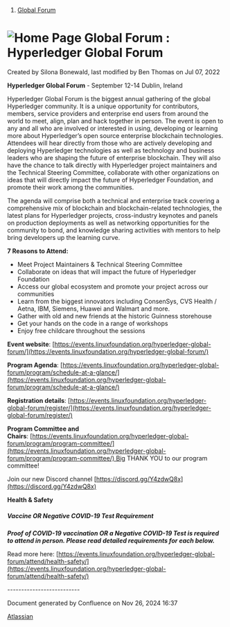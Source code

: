 1. [Global Forum](index.html)

# ![Home Page](images/icons/contenttypes/home_page_16.png) Global Forum : Hyperledger Global Forum

Created by Silona Bonewald, last modified by Ben Thomas on Jul 07, 2022

**Hyperledger Global Forum** - September 12-14 Dublin, Ireland

Hyperledger Global Forum is the biggest annual gathering of the global Hyperledger community. It is a unique opportunity for contributors, members, service providers and enterprise end users from around the world to meet, align, plan and hack together in person. The event is open to any and all who are involved or interested in using, developing or learning more about Hyperledger’s open source enterprise blockchain technologies. Attendees will hear directly from those who are actively developing and deploying Hyperledger technologies as well as technology and business leaders who are shaping the future of enterprise blockchain. They will also have the chance to talk directly with Hyperledger project maintainers and the Technical Steering Committee, collaborate with other organizations on ideas that will directly impact the future of Hyperledger Foundation, and promote their work among the communities.

The agenda will comprise both a technical and enterprise track covering a comprehensive mix of blockchain and blockchain-related technologies, the latest plans for Hyperledger projects, cross-industry keynotes and panels on production deployments as well as networking opportunities for the community to bond, and knowledge sharing activities with mentors to help bring developers up the learning curve.

**7 Reasons to Attend:**

- Meet Project Maintainers &amp; Technical Steering Committee
- Collaborate on ideas that will impact the future of Hyperledger Foundation
- Access our global ecosystem and promote your project across our communities
- Learn from the biggest innovators including ConsenSys, CVS Health / Aetna, IBM, Siemens, Huawei and Walmart and more.
- Gather with old and new friends at the historic Guinness storehouse
- Get your hands on the code in a range of workshops
- Enjoy free childcare throughout the sessions

**Event website**: [https://events.linuxfoundation.org/hyperledger-global-forum/](https://events.linuxfoundation.org/hyperledger-global-forum/)

**Program Agenda**: [https://events.linuxfoundation.org/hyperledger-global-forum/program/schedule-at-a-glance/](https://events.linuxfoundation.org/hyperledger-global-forum/program/schedule-at-a-glance/)

**Registration details**: [https://events.linuxfoundation.org/hyperledger-global-forum/register/](https://events.linuxfoundation.org/hyperledger-global-forum/register/)

**Program Committee and Chairs**: [https://events.linuxfoundation.org/hyperledger-global-forum/program/program-committee/](https://events.linuxfoundation.org/hyperledger-global-forum/program/program-committee/) Big THANK YOU to our program committee!

Join our new Discord channel [https://discord.gg/Y4zdwQ8x](https://discord.gg/Y4zdwQ8x)

**Health &amp; Safety** 

##### **Vaccine OR Negative COVID-19 Test Requirement**

***Proof of COVID-19 vaccination OR a Negative COVID-19 Test is required to attend in person. Please read detailed requirements for each below.*** 

Read more here: [https://events.linuxfoundation.org/hyperledger-global-forum/attend/health-safety/](https://events.linuxfoundation.org/hyperledger-global-forum/attend/health-safety/)

\--------------------------

Document generated by Confluence on Nov 26, 2024 16:37

[Atlassian](http://www.atlassian.com/)
